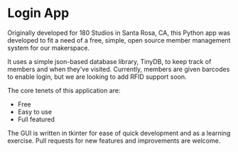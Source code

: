 # Login App

Originally developed for 180 Studios in Santa Rosa, CA, this Python app was developed to fit a need of a free, simple, open source member management system for our makerspace.

It uses a simple json-based database library, TinyDB, to keep track of members and when they've visited. Currently, members are given barcodes to enable login, but we are looking to add RFID support soon.

The core tenets of this application are:

- Free
- Easy to use
- Full featured



The GUI is written in tkinter for ease of quick development and as a learning exercise. Pull requests for new features and improvements are welcome.